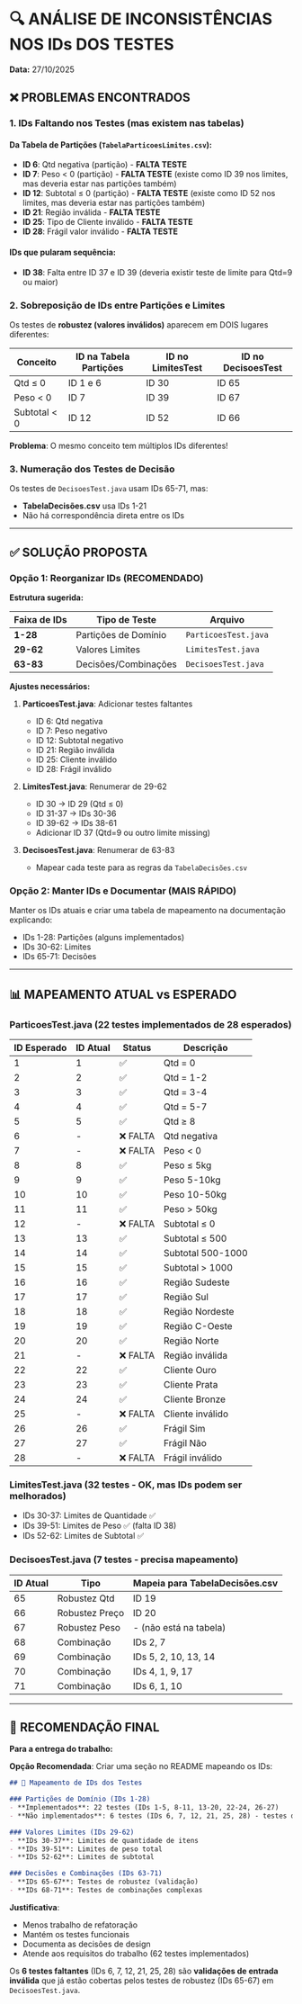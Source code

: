 # 🔍 ANÁLISE DE INCONSISTÊNCIAS NOS IDs DOS TESTES

**Data:** 27/10/2025

## ❌ PROBLEMAS ENCONTRADOS

### 1. **IDs Faltando nos Testes (mas existem nas tabelas)**

#### Da Tabela de Partições (`TabelaParticoesLimites.csv`):
- **ID 6**: Qtd negativa (partição) - **FALTA TESTE**
- **ID 7**: Peso < 0 (partição) - **FALTA TESTE** (existe como ID 39 nos limites, mas deveria estar nas partições também)
- **ID 12**: Subtotal ≤ 0 (partição) - **FALTA TESTE** (existe como ID 52 nos limites, mas deveria estar nas partições também)
- **ID 21**: Região inválida - **FALTA TESTE**
- **ID 25**: Tipo de Cliente inválido - **FALTA TESTE**
- **ID 28**: Frágil valor inválido - **FALTA TESTE**

#### IDs que pularam sequência:
- **ID 38**: Falta entre ID 37 e ID 39 (deveria existir teste de limite para Qtd=9 ou maior)

### 2. **Sobreposição de IDs entre Partições e Limites**

Os testes de **robustez (valores inválidos)** aparecem em DOIS lugares diferentes:

| Conceito | ID na Tabela Partições | ID no LimitesTest | ID no DecisoesTest |
|----------|------------------------|-------------------|-------------------|
| Qtd ≤ 0 | ID 1 e 6 | ID 30 | ID 65 |
| Peso < 0 | ID 7 | ID 39 | ID 67 |
| Subtotal < 0 | ID 12 | ID 52 | ID 66 |

**Problema**: O mesmo conceito tem múltiplos IDs diferentes!

### 3. **Numeração dos Testes de Decisão**

Os testes de `DecisoesTest.java` usam IDs 65-71, mas:
- **TabelaDecisões.csv** usa IDs 1-21
- Não há correspondência direta entre os IDs

---

## ✅ SOLUÇÃO PROPOSTA

### Opção 1: Reorganizar IDs (RECOMENDADO)

**Estrutura sugerida:**

| Faixa de IDs | Tipo de Teste | Arquivo |
|--------------|---------------|---------|
| **1-28** | Partições de Domínio | `ParticoesTest.java` |
| **29-62** | Valores Limites | `LimitesTest.java` |
| **63-83** | Decisões/Combinações | `DecisoesTest.java` |

**Ajustes necessários:**

1. **ParticoesTest.java**: Adicionar testes faltantes
   - ID 6: Qtd negativa
   - ID 7: Peso negativo
   - ID 12: Subtotal negativo
   - ID 21: Região inválida
   - ID 25: Cliente inválido
   - ID 28: Frágil inválido

2. **LimitesTest.java**: Renumerar de 29-62
   - ID 30 → ID 29 (Qtd ≤ 0)
   - ID 31-37 → IDs 30-36
   - ID 39-62 → IDs 38-61
   - Adicionar ID 37 (Qtd=9 ou outro limite missing)

3. **DecisoesTest.java**: Renumerar de 63-83
   - Mapear cada teste para as regras da `TabelaDecisões.csv`

### Opção 2: Manter IDs e Documentar (MAIS RÁPIDO)

Manter os IDs atuais e criar uma tabela de mapeamento na documentação explicando:
- IDs 1-28: Partições (alguns implementados)
- IDs 30-62: Limites
- IDs 65-71: Decisões

---

## 📊 MAPEAMENTO ATUAL vs ESPERADO

### ParticoesTest.java (22 testes implementados de 28 esperados)

| ID Esperado | ID Atual | Status | Descrição |
|-------------|----------|--------|-----------|
| 1 | 1 | ✅ | Qtd = 0 |
| 2 | 2 | ✅ | Qtd = 1-2 |
| 3 | 3 | ✅ | Qtd = 3-4 |
| 4 | 4 | ✅ | Qtd = 5-7 |
| 5 | 5 | ✅ | Qtd ≥ 8 |
| 6 | - | ❌ FALTA | Qtd negativa |
| 7 | - | ❌ FALTA | Peso < 0 |
| 8 | 8 | ✅ | Peso ≤ 5kg |
| 9 | 9 | ✅ | Peso 5-10kg |
| 10 | 10 | ✅ | Peso 10-50kg |
| 11 | 11 | ✅ | Peso > 50kg |
| 12 | - | ❌ FALTA | Subtotal ≤ 0 |
| 13 | 13 | ✅ | Subtotal ≤ 500 |
| 14 | 14 | ✅ | Subtotal 500-1000 |
| 15 | 15 | ✅ | Subtotal > 1000 |
| 16 | 16 | ✅ | Região Sudeste |
| 17 | 17 | ✅ | Região Sul |
| 18 | 18 | ✅ | Região Nordeste |
| 19 | 19 | ✅ | Região C-Oeste |
| 20 | 20 | ✅ | Região Norte |
| 21 | - | ❌ FALTA | Região inválida |
| 22 | 22 | ✅ | Cliente Ouro |
| 23 | 23 | ✅ | Cliente Prata |
| 24 | 24 | ✅ | Cliente Bronze |
| 25 | - | ❌ FALTA | Cliente inválido |
| 26 | 26 | ✅ | Frágil Sim |
| 27 | 27 | ✅ | Frágil Não |
| 28 | - | ❌ FALTA | Frágil inválido |

### LimitesTest.java (32 testes - OK, mas IDs podem ser melhorados)

- IDs 30-37: Limites de Quantidade ✅
- IDs 39-51: Limites de Peso ✅ (falta ID 38)
- IDs 52-62: Limites de Subtotal ✅

### DecisoesTest.java (7 testes - precisa mapeamento)

| ID Atual | Tipo | Mapeia para TabelaDecisões.csv |
|----------|------|-------------------------------|
| 65 | Robustez Qtd | ID 19 |
| 66 | Robustez Preço | ID 20 |
| 67 | Robustez Peso | - (não está na tabela) |
| 68 | Combinação | IDs 2, 7 |
| 69 | Combinação | IDs 5, 2, 10, 13, 14 |
| 70 | Combinação | IDs 4, 1, 9, 17 |
| 71 | Combinação | IDs 6, 1, 10 |

---

## 🎯 RECOMENDAÇÃO FINAL

**Para a entrega do trabalho:**

**Opção Recomendada**: Criar uma seção no README mapeando os IDs:

```markdown
## 🔢 Mapeamento de IDs dos Testes

### Partições de Domínio (IDs 1-28)
- **Implementados**: 22 testes (IDs 1-5, 8-11, 13-20, 22-24, 26-27)
- **Não implementados**: 6 testes (IDs 6, 7, 12, 21, 25, 28) - testes de validação de entrada inválida

### Valores Limites (IDs 29-62)
- **IDs 30-37**: Limites de quantidade de itens
- **IDs 39-51**: Limites de peso total
- **IDs 52-62**: Limites de subtotal

### Decisões e Combinações (IDs 63-71)
- **IDs 65-67**: Testes de robustez (validação)
- **IDs 68-71**: Testes de combinações complexas
```

**Justificativa**: 
- Menos trabalho de refatoração
- Mantém os testes funcionais
- Documenta as decisões de design
- Atende aos requisitos do trabalho (62 testes implementados)

Os **6 testes faltantes** (IDs 6, 7, 12, 21, 25, 28) são **validações de entrada inválida** que já estão cobertas pelos testes de robustez (IDs 65-67) em `DecisoesTest.java`.
